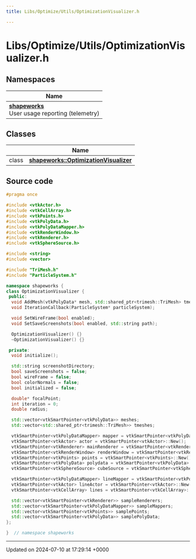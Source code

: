 ```yaml
---
title: Libs/Optimize/Utils/OptimizationVisualizer.h

---
```


# Libs/Optimize/Utils/OptimizationVisualizer.h



## Namespaces

| Name           |
| -------------- |
| **[shapeworks](../Namespaces/namespaceshapeworks.md)** <br>User usage reporting (telemetry)  |

## Classes

|                | Name           |
| -------------- | -------------- |
| class | **[shapeworks::OptimizationVisualizer](../Classes/classshapeworks_1_1OptimizationVisualizer.md)**  |




## Source code

```cpp
#pragma once

#include <vtkActor.h>
#include <vtkCellArray.h>
#include <vtkPoints.h>
#include <vtkPolyData.h>
#include <vtkPolyDataMapper.h>
#include <vtkRenderWindow.h>
#include <vtkRenderer.h>
#include <vtkSphereSource.h>

#include <string>
#include <vector>

#include "TriMesh.h"
#include "ParticleSystem.h"

namespace shapeworks {
class OptimizationVisualizer {
 public:
  void AddMesh(vtkPolyData* mesh, std::shared_ptr<trimesh::TriMesh> tmesh);
  void IterationCallback(ParticleSystem* particleSystem);

  void SetWireFrame(bool enabled);
  void SetSaveScreenshots(bool enabled, std::string path);

  OptimizationVisualizer() {}
  ~OptimizationVisualizer() {}

 private:
  void initialize();

  std::string screenshotDirectory;
  bool saveScreenshots = false;
  bool wireFrame = false;
  bool colorNormals = false;
  bool initialized = false;

  double* focalPoint;
  int iteration = 0;
  double radius;

  std::vector<vtkSmartPointer<vtkPolyData>> meshes;
  std::vector<std::shared_ptr<trimesh::TriMesh>> tmeshes;

  vtkSmartPointer<vtkPolyDataMapper> mapper = vtkSmartPointer<vtkPolyDataMapper>::New();
  vtkSmartPointer<vtkActor> actor = vtkSmartPointer<vtkActor>::New();
  vtkSmartPointer<vtkRenderer> mainRenderer = vtkSmartPointer<vtkRenderer>::New();
  vtkSmartPointer<vtkRenderWindow> renderWindow = vtkSmartPointer<vtkRenderWindow>::New();
  vtkSmartPointer<vtkPoints> points = vtkSmartPointer<vtkPoints>::New();
  vtkSmartPointer<vtkPolyData> polydata = vtkSmartPointer<vtkPolyData>::New();
  vtkSmartPointer<vtkSphereSource> cubeSource = vtkSmartPointer<vtkSphereSource>::New();

  vtkSmartPointer<vtkPolyDataMapper> lineMapper = vtkSmartPointer<vtkPolyDataMapper>::New();
  vtkSmartPointer<vtkActor> lineActor = vtkSmartPointer<vtkActor>::New();
  vtkSmartPointer<vtkCellArray> lines = vtkSmartPointer<vtkCellArray>::New();

  std::vector<vtkSmartPointer<vtkRenderer>> sampleRenderers;
  std::vector<vtkSmartPointer<vtkPolyDataMapper>> sampleMappers;
  std::vector<vtkSmartPointer<vtkPoints>> samplePoints;
  std::vector<vtkSmartPointer<vtkPolyData>> samplePolyData;
};

}  // namespace shapeworks
```


-------------------------------

Updated on 2024-07-10 at 17:29:14 +0000
